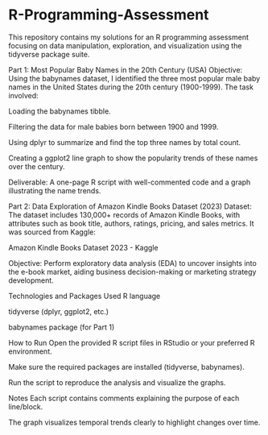 # R-Programming-Assessment
This repository contains my solutions for an R programming assessment focusing on data manipulation, exploration, and visualization using the tidyverse package suite.

Part 1: Most Popular Baby Names in the 20th Century (USA)
Objective:
Using the babynames dataset, I identified the three most popular male baby names in the United States during the 20th century (1900-1999). The task involved:

Loading the babynames tibble.

Filtering the data for male babies born between 1900 and 1999.

Using dplyr to summarize and find the top three names by total count.

Creating a ggplot2 line graph to show the popularity trends of these names over the century.

Deliverable:
A one-page R script with well-commented code and a graph illustrating the name trends.

Part 2: Data Exploration of Amazon Kindle Books Dataset (2023)
Dataset:
The dataset includes 130,000+ records of Amazon Kindle Books, with attributes such as book title, authors, ratings, pricing, and sales metrics. It was sourced from Kaggle:

Amazon Kindle Books Dataset 2023 - Kaggle

Objective:
Perform exploratory data analysis (EDA) to uncover insights into the e-book market, aiding business decision-making or marketing strategy development.

Technologies and Packages Used
R language

tidyverse (dplyr, ggplot2, etc.)

babynames package (for Part 1)

How to Run
Open the provided R script files in RStudio or your preferred R environment.

Make sure the required packages are installed (tidyverse, babynames).

Run the script to reproduce the analysis and visualize the graphs.

Notes
Each script contains comments explaining the purpose of each line/block.

The graph visualizes temporal trends clearly to highlight changes over time.
